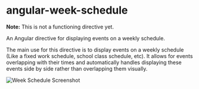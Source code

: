 # angular-week-schedule

**Note:** This is not a functioning directive yet.

An Angular directive for displaying events on a weekly schedule.

The main use for this directive is to display events on a weekly schedule (Like a fixed work schedule, school class schedule, etc). It allows for events overlapping with their times and automatically handles displaying these events side by side rather than overlapping them visually.

![Week Schedule Screenshot](https://raw.github.com/chadfawcett/angular-week-schedule/master/dat/week-screenshot.png)
